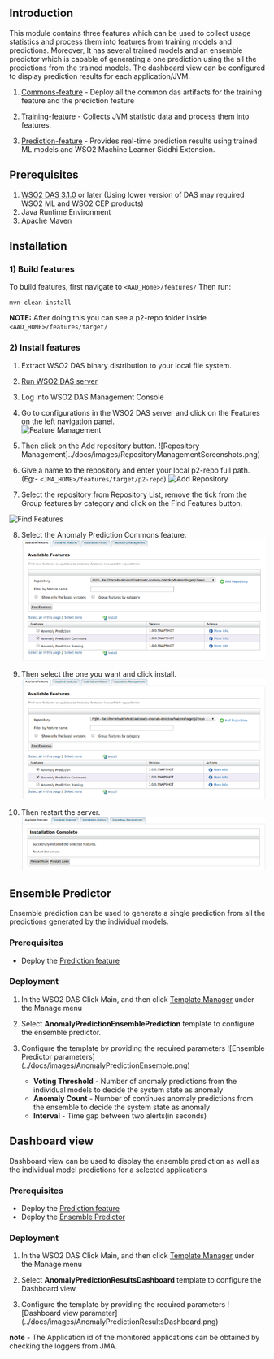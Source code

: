 ## Introduction
This module contains three features which can be used to collect usage statistics and process them into features from training models and predictions. Moreover, It has several trained models and an ensemble predictor which is capable of generating a one prediction using the all the predictions from the trained models. The dashboard view can be configured to display prediction results for each application/JVM.

1. [Commons-feature](commons-feature) - Deploy all the common das artifacts for the training feature and the prediction feature
  
2. [Training-feature](training-feature) - Collects JVM statistic data and process them into features.
   
3. [Prediction-feature](prediction-feature) - Provides real-time prediction results using trained ML models and WSO2 Machine Learner Siddhi Extension.

## Prerequisites

1. [WSO2 DAS 3.1.0](http://wso2.com/products/data-analytics-server/) or later (Using lower version of DAS may required WSO2 ML and WSO2 CEP products)
2. Java Runtime Environment
3. Apache Maven

## Installation

### 1) Build features

   To build features, first navigate to ```<AAD_Home>/features/``` Then run:
   
   ```
   mvn clean install
   ```
   **NOTE:** After doing this you can see a p2-repo folder inside ```<AAD_HOME>/features/target/```
      
### 2) Install features
   
  1. Extract WSO2 DAS binary distribution to your local file system.
  
  2. [Run WSO2 DAS server](https://docs.wso2.com/display/DAS310/Running+the+Product#RunningtheProduct-Startingtheserver)
  
  3. Log into WSO2 DAS Management Console
  
  4. Go to configurations in the WSO2 DAS server and click on the Features on the left navigation panel.   
  ![Feature Management](../docs/images/FeatureManagementScreenshots.png)
  
  5. Then click on the Add repository button.
  ![Repository Management]../docs/images/RepositoryManagementScreenshots.png)
  
  6. Give a name to the repository and enter your local p2-repo full path. (Eg:- ```<JMA_HOME>/features/target/p2-repo```)
  ![Add Repository](../docs/images/AddRepositoryScreenshots.png)
  
  7. Select the repository from Repository List, remove the tick from the Group features by category and click on the Find Features button.
  
  ![Find Features](../docs/images/FindFeaturesScreenshots.png)
  
  8. Select the Anomaly Prediction Commons feature.
    ![Install Features](../docs/images/CommonsFeaturesScreenshots.png)
    
  9. Then select the one you want and click install.
    ![Install Features](../docs/images/InstallFeaturesScreenshots.png)
  
  10. Then restart the server.
  ![Install Features](../docs/images/RestartServerScreenshots.png)

## Ensemble Predictor
Ensemble prediction can be used to generate a single prediction from all the predictions generated by the individual models.

### Prerequisites
  - Deploy the [Prediction feature](#installation)
  
### Deployment
  1. In the WSO2 DAS Click Main, and then click [Template Manager](https://docs.wso2.com/display/DAS310/Using+Templates)
   under the Manage menu

  2. Select **AnomalyPredictionEnsemblePrediction** template to configure the ensemble predictor.

  3. Configure the template by providing the required parameters
  ![Ensemble Predictor parameters] (../docs/images/AnomalyPredictionEnsemble.png)
  
     - **Voting Threshold** - Number of anomaly predictions from the individual models to decide the system state as anomaly
     - **Anomaly Count** - Number of continues anomaly predictions from the ensemble to decide the system state as anomaly
     - **Interval** - Time gap between two alerts(in seconds)

## Dashboard view
Dashboard view can be used to display the ensemble prediction as well as the individual model predictions for a selected applications

### Prerequisites
  - Deploy the [Prediction feature](#installation)
  - Deploy the [Ensemble Predictor](#ensemble-predictor)
  
### Deployment
  1. In the WSO2 DAS Click Main, and then click [Template Manager](https://docs.wso2.com/display/DAS310/Using+Templates)
   under the Manage menu

  2. Select **AnomalyPredictionResultsDashboard** template to configure the Dashboard view

  3. Configure the template by providing the required parameters
  ![Dashboard view parameter] (../docs/images/AnomalyPredictionResultsDashboard.png)
  
  
  **note** - The Application id of the monitored applications can be obtained by checking the loggers from JMA.
